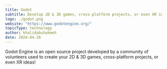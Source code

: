 ```yaml
---
title: Godot
subtitle: Develop 2D & 3D games, cross-platform projects, or even XR ideas!
logo: ./godot.png
website: "https://www.godotengine.org/"
topicType: technology
author: khalidabuhakmeh
date: 2024-04-26
---
```


Godot Engine is an open source project developed by a community of volunteers used to create your 2D & 3D games, cross-platform projects, or even XR ideas!
